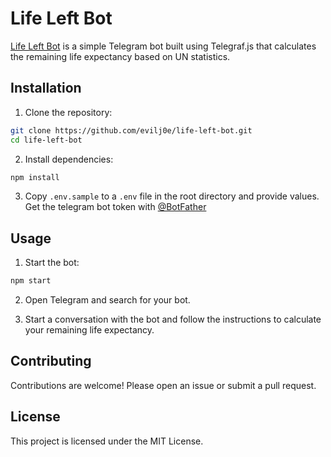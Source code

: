 # Life Left Bot

[Life Left Bot](https://t.me/LifeLeftBot) is a simple Telegram bot built using Telegraf.js that calculates the remaining life expectancy based on UN statistics.

## Installation

1. Clone the repository:

```sh
git clone https://github.com/evilj0e/life-left-bot.git
cd life-left-bot
```

2. Install dependencies:

```sh
npm install
```

3. Copy `.env.sample` to a `.env` file in the root directory and provide values. Get the telegram bot token with [@BotFather](https://t.me/BotFather)

## Usage

1. Start the bot:

```sh
npm start
```

2. Open Telegram and search for your bot.

3. Start a conversation with the bot and follow the instructions to calculate your remaining life expectancy.

## Contributing

Contributions are welcome! Please open an issue or submit a pull request.

## License

This project is licensed under the MIT License.

